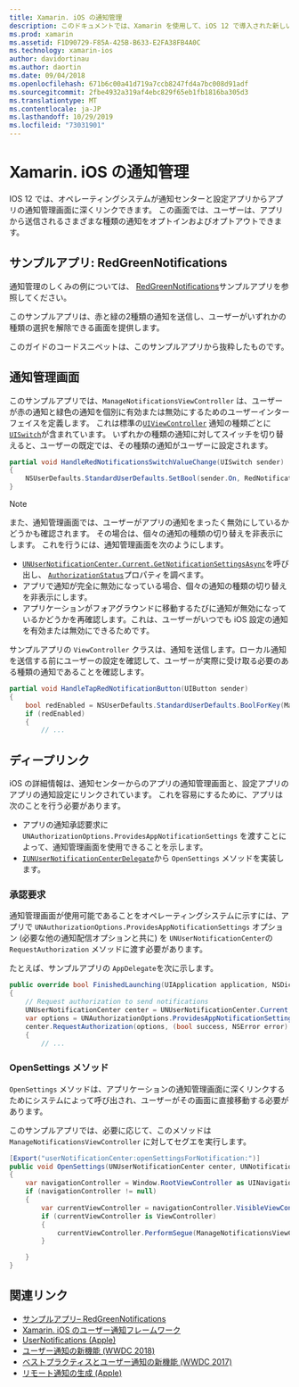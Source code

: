 ```yaml
---
title: Xamarin. iOS の通知管理
description: このドキュメントでは、Xamarin を使用して、iOS 12 で導入された新しい通知管理機能を活用する方法について説明します。
ms.prod: xamarin
ms.assetid: F1D90729-F85A-425B-B633-E2FA38FB4A0C
ms.technology: xamarin-ios
author: davidortinau
ms.author: daortin
ms.date: 09/04/2018
ms.openlocfilehash: 671b6c00a41d719a7ccb8247fd4a7bc008d91adf
ms.sourcegitcommit: 2fbe4932a319af4ebc829f65eb1fb1816ba305d3
ms.translationtype: MT
ms.contentlocale: ja-JP
ms.lasthandoff: 10/29/2019
ms.locfileid: "73031901"
---
```

# <a name="notification-management-in-xamarinios"></a>Xamarin. iOS の通知管理

IOS 12 では、オペレーティングシステムが通知センターと設定アプリからアプリの通知管理画面に深くリンクできます。 この画面では、ユーザーは、アプリから送信されるさまざまな種類の通知をオプトインおよびオプトアウトできます。

## <a name="sample-app-redgreennotifications"></a>サンプルアプリ: RedGreenNotifications

通知管理のしくみの例については、 [RedGreenNotifications](https://docs.microsoft.com/samples/xamarin/ios-samples/ios12-redgreennotifications)サンプルアプリを参照してください。

このサンプルアプリは、赤と緑の2種類の通知を送信し、ユーザーがいずれかの種類の選択を解除できる画面を提供します。

このガイドのコードスニペットは、このサンプルアプリから抜粋したものです。

## <a name="notification-management-screen"></a>通知管理画面

このサンプルアプリでは、`ManageNotificationsViewController` は、ユーザーが赤の通知と緑色の通知を個別に有効または無効にするためのユーザーインターフェイスを定義します。 これは標準の[`UIViewController`](xref:UIKit.UIViewController)
通知の種類ごとに[`UISwitch`](xref:UIKit.UISwitch)が含まれています。 いずれかの種類の通知に対してスイッチを切り替えると、ユーザーの既定では、その種類の通知がユーザーに設定されます。

```csharp
partial void HandleRedNotificationsSwitchValueChange(UISwitch sender)
{
    NSUserDefaults.StandardUserDefaults.SetBool(sender.On, RedNotificationsEnabledKey);
}
```

> [!NOTE]
> また、通知管理画面では、ユーザーがアプリの通知をまったく無効にしているかどうかも確認されます。 その場合は、個々の通知の種類の切り替えを非表示にします。 これを行うには、通知管理画面を次のようにします。
>
> - [`UNUserNotificationCenter.Current.GetNotificationSettingsAsync`](xref:UserNotifications.UNUserNotificationCenter.GetNotificationSettingsAsync)を呼び出し、 [`AuthorizationStatus`](xref:UserNotifications.UNNotificationSettings.AuthorizationStatus)プロパティを調べます。
> - アプリで通知が完全に無効になっている場合、個々の通知の種類の切り替えを非表示にします。
> - アプリケーションがフォアグラウンドに移動するたびに通知が無効になっているかどうかを再確認します。これは、ユーザーがいつでも iOS 設定の通知を有効または無効にできるためです。

サンプルアプリの `ViewController` クラスは、通知を送信します。ローカル通知を送信する前にユーザーの設定を確認して、ユーザーが実際に受け取る必要のある種類の通知であることを確認します。

```csharp
partial void HandleTapRedNotificationButton(UIButton sender)
{
    bool redEnabled = NSUserDefaults.StandardUserDefaults.BoolForKey(ManageNotificationsViewController.RedNotificationsEnabledKey);
    if (redEnabled)
    {
        // ...
```

## <a name="deep-link"></a>ディープリンク

iOS の詳細情報は、通知センターからのアプリの通知管理画面と、設定アプリのアプリの通知設定にリンクされています。 これを容易にするために、アプリは次のことを行う必要があります。

- アプリの通知承認要求に `UNAuthorizationOptions.ProvidesAppNotificationSettings` を渡すことによって、通知管理画面を使用できることを示します。
- [`IUNUserNotificationCenterDelegate`](xref:UserNotifications.IUNUserNotificationCenterDelegate)から `OpenSettings` メソッドを実装します。

### <a name="authorization-request"></a>承認要求

通知管理画面が使用可能であることをオペレーティングシステムに示すには、アプリで `UNAuthorizationOptions.ProvidesAppNotificationSettings` オプション (必要な他の通知配信オプションと共に) を `UNUserNotificationCenter`の `RequestAuthorization` メソッドに渡す必要があります。

たとえば、サンプルアプリの `AppDelegate`を次に示します。

```csharp
public override bool FinishedLaunching(UIApplication application, NSDictionary launchOptions)
{
    // Request authorization to send notifications
    UNUserNotificationCenter center = UNUserNotificationCenter.Current;
    var options = UNAuthorizationOptions.ProvidesAppNotificationSettings | UNAuthorizationOptions.Alert | UNAuthorizationOptions.Sound | UNAuthorizationOptions.Provisional;
    center.RequestAuthorization(options, (bool success, NSError error) =>
    {
        // ...
```

### <a name="opensettings-method"></a>OpenSettings メソッド

`OpenSettings` メソッドは、アプリケーションの通知管理画面に深くリンクするためにシステムによって呼び出され、ユーザーがその画面に直接移動する必要があります。

このサンプルアプリでは、必要に応じて、このメソッドは `ManageNotificationsViewController` に対してセグエを実行します。

```csharp
[Export("userNotificationCenter:openSettingsForNotification:")]
public void OpenSettings(UNUserNotificationCenter center, UNNotification notification)
{
    var navigationController = Window.RootViewController as UINavigationController;
    if (navigationController != null)
    {
        var currentViewController = navigationController.VisibleViewController;
        if (currentViewController is ViewController)
        {
            currentViewController.PerformSegue(ManageNotificationsViewController.ShowManageNotificationsSegue, this);
        }

    }
}
```

## <a name="related-links"></a>関連リンク

- [サンプルアプリ– RedGreenNotifications](https://docs.microsoft.com/samples/xamarin/ios-samples/ios12-redgreennotifications)
- [Xamarin. iOS のユーザー通知フレームワーク](~/ios/platform/user-notifications/index.md)
- [UserNotifications (Apple)](https://developer.apple.com/documentation/usernotifications?language=objc)
- [ユーザー通知の新機能 (WWDC 2018)](https://developer.apple.com/videos/play/wwdc2018/710/)
- [ベストプラクティスとユーザー通知の新機能 (WWDC 2017)](https://developer.apple.com/videos/play/wwdc2017/708/)
- [リモート通知の生成 (Apple)](https://developer.apple.com/documentation/usernotifications/setting_up_a_remote_notification_server/generating_a_remote_notification)
